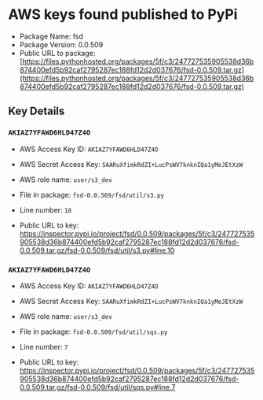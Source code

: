 # AWS keys found published to PyPi

* Package Name: fsd
* Package Version: 0.0.509
* Public URL to package: [https://files.pythonhosted.org/packages/5f/c3/247727535905538d36b874400efd5b92caf2795287ec188fd12d2d037676/fsd-0.0.509.tar.gz](https://files.pythonhosted.org/packages/5f/c3/247727535905538d36b874400efd5b92caf2795287ec188fd12d2d037676/fsd-0.0.509.tar.gz)

## Key Details

### `AKIAZ7YFAWD6HLD47Z4O`

* AWS Access Key ID: `AKIAZ7YFAWD6HLD47Z4O`
* AWS Secret Access Key: `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` 
* AWS role name: `user/s3_dev`
* File in package: `fsd-0.0.509/fsd/util/s3.py`
* Line number: `10`

* Public URL to key: https://inspector.pypi.io/project/fsd/0.0.509/packages/5f/c3/247727535905538d36b874400efd5b92caf2795287ec188fd12d2d037676/fsd-0.0.509.tar.gz/fsd-0.0.509/fsd/util/s3.py#line.10



### `AKIAZ7YFAWD6HLD47Z4O`

* AWS Access Key ID: `AKIAZ7YFAWD6HLD47Z4O`
* AWS Secret Access Key: `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` 
* AWS role name: `user/s3_dev`
* File in package: `fsd-0.0.509/fsd/util/sqs.py`
* Line number: `7`

* Public URL to key: https://inspector.pypi.io/project/fsd/0.0.509/packages/5f/c3/247727535905538d36b874400efd5b92caf2795287ec188fd12d2d037676/fsd-0.0.509.tar.gz/fsd-0.0.509/fsd/util/sqs.py#line.7



